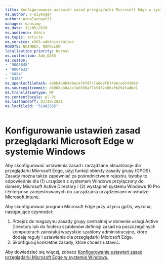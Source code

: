 ```yaml
---
title: Konfigurowanie ustawień zasad przeglądarki Microsoft Edge w systemie Windows
ms.author: v-aiyengar
author: AshaIyengar21
manager: dansimp
ms.date: 12/05/2020
ms.audience: Admin
ms.topic: article
ms.service: o365-administration
ROBOTS: NOINDEX, NOFOLLOW
localization_priority: Normal
ms.collection: Adm_O365
ms.custom:
- "9003845"
- "9004632"
- "6894"
- "8358"
ms.openlocfilehash: e9bb489b4d8ecd76fd777ade9fb740ecad542900
ms.sourcegitcommit: db908b3da2c7a6508a77bf4f2c80afb294fadbd1
ms.translationtype: MT
ms.contentlocale: pl-PL
ms.lasthandoff: 03/29/2021
ms.locfileid: "51402385"
---
```

# <a name="configure-microsoft-edge-policy-settings-on-windows"></a>Konfigurowanie ustawień zasad przeglądarki Microsoft Edge w systemie Windows

Aby skonfigurować ustawienia zasad i zarządzane aktualizacje dla przeglądarki Microsoft Edge, użyj funkcji obiekty zasady grupy (GPOS). Zasady można także zapewniać za pośrednictwem rejestru. byłoby to odpowiednie dla (1) urządzeń z systemem Windows przyłączony do domeny Microsoft Active Directory i (2) wystąpień systemu Windows 10 Pro i Enterprise zarejestrowanych do zarządzania urządzeniami w usłudze Microsoft Intune.

Aby skonfigurować program Microsoft Edge przy użyciu gpOs, wykonaj następujące czynności:

1. Przejdź do magazynu zasady grupy centralnej w domenie usługi Active Directory lub do folderu szablonów definicji zasad na poszczególnych komputerach zainstaluj wszystkie szablony administracyjne, które dodają reguły i ustawienia dla przeglądarki Microsoft Edge.
2. Skonfiguruj konkretne zasady, które chcesz ustawić.

Aby dowiedzieć się więcej, zobacz [Konfigurowanie ustawień zasad przeglądarki Microsoft Edge w systemie Windows.](https://go.microsoft.com/fwlink/?linkid=2135024)
